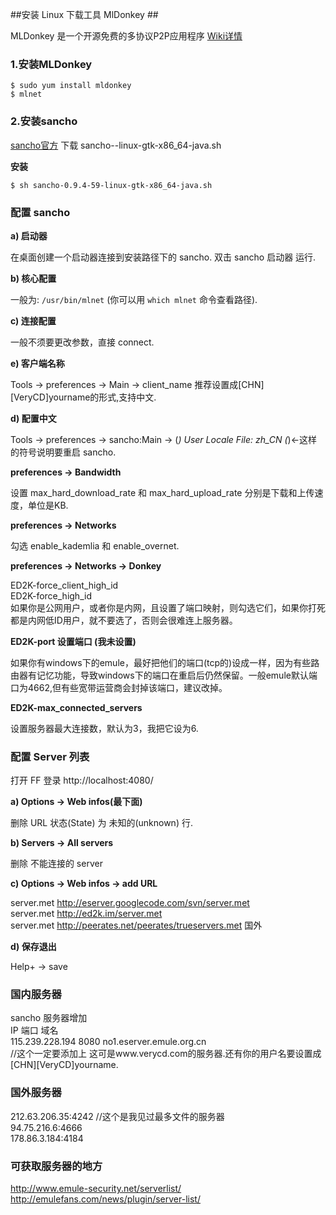 ##安装 Linux 下载工具 MlDonkey ##

MLDonkey 是一个开源免费的多协议P2P应用程序 [Wiki详情](http://zh.wikipedia.org/wiki/MLDonkey)

### 1.安装MLDonkey ###

    $ sudo yum install mldonkey
    $ mlnet

### 2.安装sancho ###

[sancho官方](http://sancho-gui.sourceforge.net/)
下载 sancho-<version>-linux-gtk-x86_64-java.sh

**安装**
	
    $ sh sancho-0.9.4-59-linux-gtk-x86_64-java.sh

### 配置 sancho ###

**a) 启动器**  

在桌面创建一个启动器连接到安装路径下的 sancho. 双击 sancho 启动器 运行.  

**b) 核心配置**  

一般为: `/usr/bin/mlnet` (你可以用 `which mlnet` 命令查看路径).  
    
**c) 连接配置**  

一般不须要更改参数，直接 connect.  
	
**e) 客户端名称**  

Tools -> preferences -> Main -> client_name 推荐设置成[CHN][VeryCD]yourname的形式,支持中文.  

**d) 配置中文**  

Tools -> preferences -> sancho:Main -> (*) User Locale File: zh_CN (*)<-这样的符号说明要重启 sancho.  
	
**preferences -> Bandwidth**  

设置 max_hard_download_rate 和 max_hard_upload_rate 分别是下载和上传速度，单位是KB.  
    
**preferences -> Networks**  

勾选 enable_kademlia 和 enable_overnet.  
    
**preferences -> Networks -> Donkey**  

ED2K-force_client_high_id  
ED2K-force_high_id  
如果你是公网用户，或者你是内网，且设置了端口映射，则勾选它们，如果你打死都是内网低ID用户，就不要选了，否则会很难连上服务器。  
	
**ED2K-port 设置端口 (我未设置)**  

如果你有windows下的emule，最好把他们的端口(tcp的)设成一样，因为有些路由器有记忆功能，导致windows下的端口在重启后仍然保留。一般emule默认端口为4662,但有些宽带运营商会封掉该端口，建议改掉。  

**ED2K-max_connected_servers**  

设置服务器最大连接数，默认为3，我把它设为6.
	

### 配置 Server 列表 ###
打开 FF 登录 http://localhost:4080/

**a) Options -> Web infos(最下面)**  

删除 URL 状态(State) 为 未知的(unknown) 行.

**b) Servers -> All servers**  

删除 不能连接的 server

**c) Options -> Web infos -> add URL**  

server.met http://eserver.googlecode.com/svn/server.met  
server.met http://ed2k.im/server.met  
server.met http://peerates.net/peerates/trueservers.met 国外

**d) 保存退出**  

Help+ -> save

### 国内服务器 ###
sancho 服务器增加  
IP				端口		域名  
115.239.228.194	8080	no1.eserver.emule.org.cn  
//这个一定要添加上 这可是www.verycd.com的服务器.还有你的用户名要设置成 [CHN][VeryCD]yourname.

### 国外服务器 ###
212.63.206.35:4242		//这个是我见过最多文件的服务器  
94.75.216.6:4666  
178.86.3.184:4184
	
### 可获取服务器的地方 ###
http://www.emule-security.net/serverlist/  
http://emulefans.com/news/plugin/server-list/  
